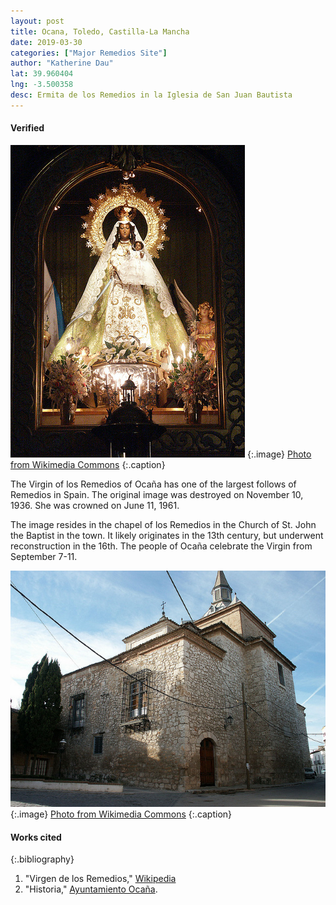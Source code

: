 ```yaml
---
layout: post
title: Ocana, Toledo, Castilla-La Mancha
date: 2019-03-30
categories: ["Major Remedios Site"]
author: "Katherine Dau"
lat: 39.960404
lng: -3.500358
desc: Ermita de los Remedios in la Iglesia de San Juan Bautista
---
```

#### Verified
![Nuestra Señora Virgen de los Remedios de Ocaña](images/ocana-rem.jpg)
   {:.image}
[Photo from Wikimedia Commons](https://commons.wikimedia.org/wiki/File:Nuestra_Se%C3%B1ora_Virgen_de_los_Remedios_de_Oca%C3%B1a_(Toledo).jpg)
   {:.caption}

The Virgin of los Remedios of Ocaña has one of the largest follows of Remedios in Spain. The original image was destroyed on November 10, 1936. She was crowned on June 11, 1961.

The image resides in the chapel of los Remedios in the Church of St. John the Baptist in the town. It likely originates in the 13th century, but underwent reconstruction in the 16th. The people of Ocaña celebrate the Virgin from September 7-11.

![Iglesia Parroquial San Juan Bautista Ocaña](images/ocana-rem2.png)
   {:.image}
[Photo from Wikimedia Commons](https://commons.wikimedia.org/wiki/File:Iglesia_Parroquial_San_Juan_Bautista_Oca%C3%B1a.png)
   {:.caption}


#### Works cited

{:.bibliography}
1. "Virgen de los Remedios," [Wikipedia](https://es.wikipedia.org/wiki/Virgen_de_los_Remedios#Imagen_de_Nuestra_Se%C3%B1ora_Virgen_de_los_Remedios_de_Oca%C3%B1a_(Toledo))
2. "Historia," [Ayuntamiento Ocaña](http://ocana.es/turismo/historia).
